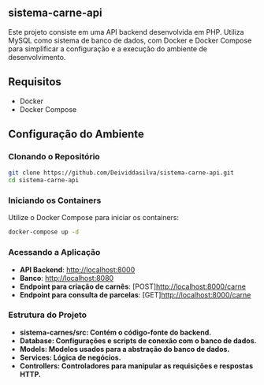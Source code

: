 ## sistema-carne-api
Este projeto consiste em uma API backend desenvolvida em PHP. Utiliza MySQL como sistema de banco de dados, com Docker e Docker Compose para simplificar a configuração e a execução do ambiente de desenvolvimento.

## Requisitos

- Docker
- Docker Compose

## Configuração do Ambiente

### Clonando o Repositório

```bash
git clone https://github.com/Deividdasilva/sistema-carne-api.git
cd sistema-carne-api
```

### Iniciando os Containers

Utilize o Docker Compose para iniciar os containers:

```bash
docker-compose up -d
```

### Acessando a Aplicação

- **API Backend**: [http://localhost:8000](http://localhost:8000)
- **Banco**: [http://localhost:8080](http://localhost:8080)
- **Endpoint para criação de carnês**: [POST][http://localhost:8000/carne](http://localhost:8000/carne)
- **Endpoint para consulta de parcelas**: [GET][http://localhost:8000/carne](http://localhost:8000/carne/{id})


### Estrutura do Projeto
- **sistema-carnes/src: Contém o código-fonte do backend.**
- **Database: Configurações e scripts de conexão com o banco de dados.**
- **Models: Modelos usados para a abstração do banco de dados.**
- **Services: Lógica de negócios.**
- **Controllers: Controladores para manipular as requisições e respostas HTTP.**
